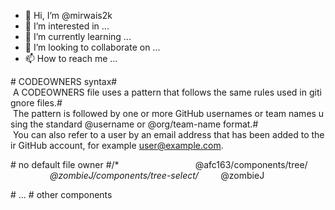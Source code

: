 - 👋 Hi, I’m @mirwais2k
- 👀 I’m interested in ...
- 🌱 I’m currently learning ...
- 💞️ I’m looking to collaborate on ...
- 📫 How to reach me ...

<!---
mirwais2k/mirwais2k is a ✨ special ✨ repository because its `README.md` (this file) appears on your GitHub profile.
You can click the Preview link to take a look at your changes.
--->
 
 ​#​ CODEOWNERS syntax 
 ​#​ A CODEOWNERS file uses a pattern that follows the same rules used in gitignore files. 
 ​#​ The pattern is followed by one or more GitHub usernames or team names using the standard @username or @org/team-name format. 
 ​#​ You can also refer to a user by an email address that has been added to their GitHub account, for example user@example.com. 
  
 ​#​ no default file owner 
 ​#​/*                               @afc163 
 ​/​components​/​tree​/​*​                ​@​zombieJ 
 ​/​components​/​tree-select​/​*​         ​@​zombieJ 
  
 ​#​ ... 
 ​#​ other components

